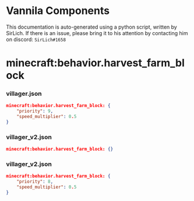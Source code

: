 # Vannila Components
This documentation is auto-generated using a python script, written by SirLich. If there is an issue, please bring it to his attention by contacting him on discord: `SirLich#1658`

# minecraft:behavior.harvest_farm_block
### villager.json
```JSON
minecraft:behavior.harvest_farm_block: {
    "priority": 9,
    "speed_multiplier": 0.5
}
```

### villager_v2.json
```JSON
minecraft:behavior.harvest_farm_block: {}
```

### villager_v2.json
```JSON
minecraft:behavior.harvest_farm_block: {
    "priority": 8,
    "speed_multiplier": 0.5
}
```


